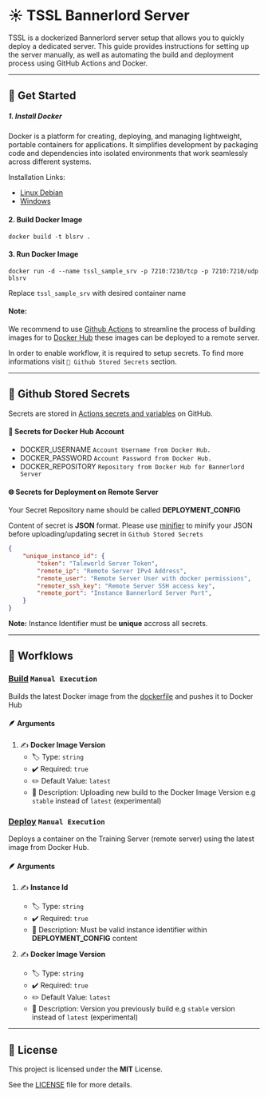 # ☀ TSSL Bannerlord Server
TSSL is a dockerized Bannerlord server setup that allows you to quickly deploy a dedicated server. This guide provides instructions for setting up the server manually, as well as automating the build and deployment process using GitHub Actions and Docker.

---

## 🚀 Get Started

##### 1. Install Docker
 Docker is a platform for creating, deploying, and managing lightweight, portable containers for applications. It simplifies development by packaging code and dependencies into isolated environments that work seamlessly across different systems.

Installation Links:
- [Linux Debian](https://docs.docker.com/engine/install/debian/)
- [Windows](https://docs.docker.com/desktop/setup/install/windows-install/) 

#### 2. Build Docker Image
`docker build -t blsrv .`

#### 3. Run Docker Image
`docker run -d --name tssl_sample_srv -p 7210:7210/tcp -p 7210:7210/udp blsrv`

Replace `tssl_sample_srv` with desired container name

#### Note: 

We recommend to use [Github Actions](https://docs.github.com/en/actions) to streamline the process of building images for to [Docker Hub](https://hub.docker.com) these images can be deployed to a remote server. 

In order to enable workflow, it is required to setup secrets. To find more informations visit 
`🔐 Github Stored Secrets` section.

---

## 🔐 Github Stored Secrets

Secrets are stored in [Actions secrets and variables](https://docs.github.com/en/actions/security-for-github-actions/security-guides/using-secrets-in-github-actions) on GitHub.


#### 🐳 Secrets for Docker Hub Account 
- DOCKER_USERNAME `Account Username from Docker Hub.`
- DOCKER_PASSWORD `Account Password from Docker Hub.`
- DOCKER_REPOSITORY `Repository from Docker Hub for Bannerlord Server`

#### 🌐 Secrets for Deployment on Remote Server
Your Secret Repository name should be called **DEPLOYMENT_CONFIG**

Content of secret is **JSON** format. Please use [minifier](https://www.minifier.org) to minify your JSON before uploading/updating secret in `Github Stored Secrets`

```json
{
    "unique_instance_id": {
        "token": "Taleworld Server Token",
        "remote_ip": "Remote Server IPv4 Address",
        "remote_user": "Remote Server User with docker permissions",
        "remoter_ssh_key": "Remote Server SSH access key",
        "remote_port": "Instance Bannerlord Server Port",
    }
}
```

**Note:** Instance Identifier must be **unique** accross all secrets. 

---

## 🚀 Worfklows
### [Build](https://github.com/vojinpavlovic/tssl/actions/workflows/deploy.yml) `Manual Execution`
Builds the latest Docker image from the [dockerfile](https://github.com/vojinpavlovic/tssl/blob/main/dockerfile) and pushes it to Docker Hub

#### 🪶 Arguments

1. ✍️ **Docker Image Version**
    - 🏷️ Type: `string`
    - ✔️ Required: `true`
    - ✏️ Default Value: `latest`
    - 📙 Description: Uploading new build to the Docker Image Version e.g `stable` instead of `latest` (experimental)


### [Deploy](https://github.com/vojinpavlovic/tssl/actions/workflows/deploy.yml) `Manual Execution`
Deploys a container on the Training Server (remote server) using the latest image from Docker Hub.

#### 🪶 Arguments

1. ✍️ **Instance Id**
    - 🏷️ Type: `string`
    - ✔️ Required: `true`
    - 📙 Description: Must be valid instance identifier within **DEPLOYMENT_CONFIG** content

2. ✍️ **Docker Image Version**
    - 🏷️ Type: `string`
    - ✔️ Required: `true`
    - ✏️ Default Value: `latest`
    - 📙 Description: Version you previously build e.g `stable` version instead of `latest` (experimental)

---

## 🧾 License

This project is licensed under the **MIT** License. 

See the [LICENSE](https://github.com/vojinpavlovic/tssl/blob/main/LICENSE) file for more details.
